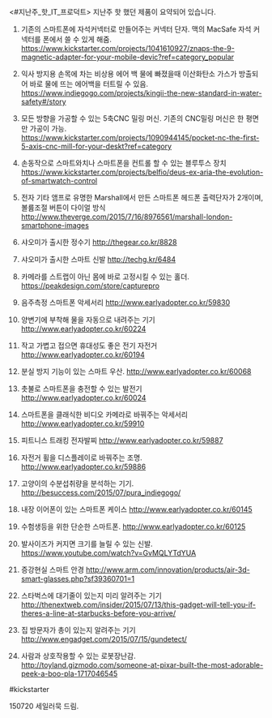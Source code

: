 <#지난주_핫_IT_프로덕트>
지난주 핫 했던 제품이 요약되어 있습니다.

1. 기존의 스마트폰에 자석커넥터로 만들어주는 커넥터 단자.
맥의 MacSafe 자석 커넥터를 폰에서 쓸 수 있게 해줌.
https://www.kickstarter.com/projects/1041610927/znaps-the-9-magnetic-adapter-for-your-mobile-devic?ref=category_popular

2. 익사 방지용 손목에 차는 비상용 에어 백
물에 빠졌을때 이산화탄소 가스가 방출되어 바로 물에 뜨는 에어백을 터트릴 수 있음.
https://www.indiegogo.com/projects/kingii-the-new-standard-in-water-safety#/story

3. 모든 방향을 가공할 수 있는 5축CNC 밀링 머신.
기존의 CNC밀링 머신은 한 평면만 가공이 가능.
https://www.kickstarter.com/projects/1090944145/pocket-nc-the-first-5-axis-cnc-mill-for-your-deskt?ref=category

4. 손동작으로 스마트와치나 스마트폰을 컨트롤 할 수 있는 블루투스 장치
https://www.kickstarter.com/projects/belfio/deus-ex-aria-the-evolution-of-smartwatch-control

5. 전자 기타 앰프로 유명한 Marshall에서 만든 스마트폰
헤드폰 출력단자가 2개이며, 볼륨조절 버튼이 다이얼 방식
http://www.theverge.com/2015/7/16/8976561/marshall-london-smartphone-images 

6. 샤오미가 출시한 정수기
http://thegear.co.kr/8828

7. 샤오미가 출시한 스마트 신발
http://techg.kr/6484

8. 카메라를 스트랩이 아닌 몸에 바로 고정시킬 수 있는 홀더.
https://peakdesign.com/store/capturepro

9. 음주측정 스마트폰 악세서리
http://www.earlyadopter.co.kr/59830

10. 양변기에 부착해 물을 자동으로 내려주는 기기
http://www.earlyadopter.co.kr/60224

11. 작고 가볍고 접으면 휴대성도 좋은 전기 자전거
http://www.earlyadopter.co.kr/60194

12. 분실 방지 기능이 있는 스마트 우산.
http://www.earlyadopter.co.kr/60068

13. 촛불로 스마트폰을 충전할 수 있는 발전기
http://www.earlyadopter.co.kr/60024

14. 스마트폰을 클래식한 비디오 카메라로 바꿔주는 악세서리
http://www.earlyadopter.co.kr/59910

15. 피트니스 트래킹 전자발찌
http://www.earlyadopter.co.kr/59887

16. 자전거 휠을 디스플레이로 바꿔주는 조명.
http://www.earlyadopter.co.kr/59886

17. 고양이의 수분섭취량을 분석하는 기기.
http://besuccess.com/2015/07/pura_indiegogo/

18. 내장 이어폰이 있는 스마트폰 케이스
http://www.earlyadopter.co.kr/60145

19. 수험생등을 위한 단순한 스마트폰.
http://www.earlyadopter.co.kr/60125

20. 발사이즈가 커지면 크기를 늘릴 수 있는 신발.
https://www.youtube.com/watch?v=GvMQLYTdYUA

21. 증강현실 스마트 안경
http://www.arm.com/innovation/products/air-3d-smart-glasses.php?sf39360701=1

22. 스타벅스에 대기줄이 있는지 미리 알려주는 기기
http://thenextweb.com/insider/2015/07/13/this-gadget-will-tell-you-if-theres-a-line-at-starbucks-before-you-arrive/

23. 집 방문자가 총이 있는지 알려주는 기기
http://www.engadget.com/2015/07/15/gundetect/

24. 사람과 상호작용할 수 있는 로봇장난감.
http://toyland.gizmodo.com/someone-at-pixar-built-the-most-adorable-peek-a-boo-pla-1717046545

#kickstarter

150720 <tech>
세일러묵 드림.
